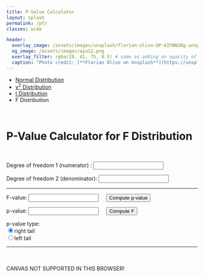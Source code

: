 ```yaml
---
title: P-Value Calculator
layout: splash
permalink: /pf/
classes: wide

header:
  overlay_image: /assets/images/unsplash/florian-olivo-QP-6IYWN1Rg-unsplash.jpg
  og_image: /assets/images/ayu12.png
  overlay_filter: rgba(19, 41, 75, 0.5) # same as adding an opacity of 0.5 to a black background
  caption: "Photo credit: [**Florian Olivo on Unsplash**](https://unsplash.com/photos/QP-6IYWN1Rg)"
---
```


<!-- ![image-left](https://i.imgur.com/Urqzfrx.png){: .align-left} -->

<!-- <figure style="width: 200px; margin: 0; margin-right: 20px;" class="align-left">
  <img src="https://i.imgur.com/Urqzfrx.png" alt="">
  <figcaption style="color: grey;">Developed @ Illinois</figcaption>
</figure> -->

<script src="{{ site.baseurl }}/assets/js/pvalue/canvas.js"></script>
<script src="{{ site.baseurl }}/assets/js/pvalue/statFunctions.js"></script>
<script src="{{ site.baseurl }}/assets/js/pvalue/pf.js"></script>

<link rel="stylesheet" href="{{ site.baseurl }}/assets/css/pvalue.css">
<!-- <link rel="stylesheet" href="{{ site.baseurl }}/assets/js/pvalue/grid1column.css"> -->

<style>
input[type=number]::-webkit-outer-spin-button,
input[type=number]::-webkit-inner-spin-button {
    -webkit-appearance: none;
    margin: 0;
}

input[type=number] {
    -moz-appearance:textfield;
}
</style>

<div id="wrapper">
<div class="grid-container">
<!-- <script src="navigation_menu.js" type="text/JavaScript"></script> -->

<div class="main">
<ul class="menu">
  <li><a href="{{ site.baseurl }}/pnorm/">Normal Distribution</a></li>
  <li><a href="{{ site.baseurl }}/pchisq/"><span class="greek">&chi;</span><sup>2</sup> Distribution</a></li>
  <li><a href="{{ site.baseurl }}/pt/">t Distribution</a></li>
  <li class="active">F Distribution</li>
</ul>

<br />

<h1>P-Value Calculator for F Distribution</h1>

<br />

<form name="input" action="" method="get">
<p>Degree of freedom 1 (numerator) : <input type="number" id="df1" name="df1" min="1" step="1" /> </p>

<p>Degree of freedom 2 (denominator): <input type="number" id="df2" name="df2" min="1" step="1" /> </p>

<hr />

<p>F-value: <input type="number" id="F" name="F" min="0" step="any" /> 
&nbsp; &nbsp; 
<input type="button" name="p value" value="Compute p-value" 
onClick="PfromF_F(this.form)" /></p>

<p>p-value: <input type="number" id="p-value" name="p_value" step="any" />
&nbsp; &nbsp;
<input type="button" name="F value" value="Compute F" 
onClick="FfromP_F(this.form)" /></p>

<p>p-value type: <br />
<input onchange="changePtype(this.form,1)" type="radio" id="ptype1" 
name="ptype1" value="1" checked="checked" />right tail<br />
<input onchange="changePtype(this.form,2)" type="radio" id="ptype2"
name="ptype2" value="2" />left tail</p>

</form>

<hr />

<p id="input"></p>
<p id="output"></p>
<p id="Rcommand"></p>

<br /> <br />
<canvas id="Fcurve" width="535" height="300">
  CANVAS NOT SUPPORTED IN THIS BROWSER!
</canvas>

<br /> <br />
</div>
</div>
</div>
